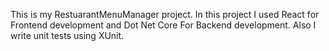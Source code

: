 This is my RestuarantMenuManager project. In this project I used React for Frontend development and Dot Net Core For Backend development. Also I write unit tests using XUnit.
